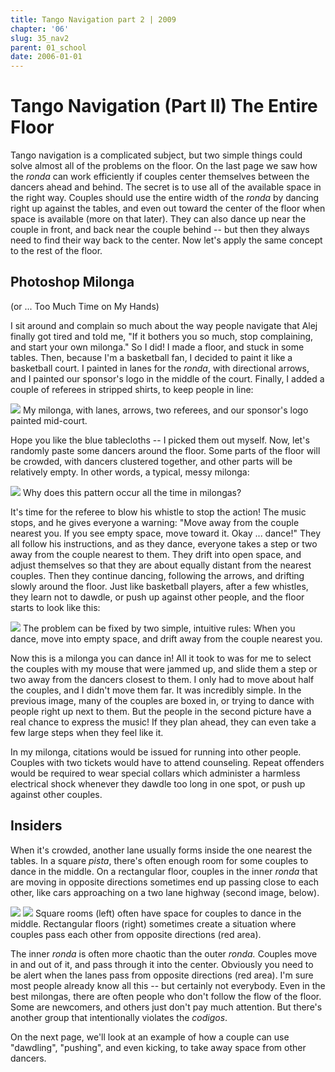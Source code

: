 ```yaml
---
title: Tango Navigation part 2 | 2009
chapter: '06'
slug: 35_nav2
parent: 01_school
date: 2006-01-01
---
```


# Tango Navigation (Part II) The Entire Floor

Tango navigation is a complicated subject, but two simple things could solve almost all of the problems on the floor.
On the last page we saw how the _ronda_ can work efficiently if couples center themselves between the dancers ahead and behind.
The secret is to use all of the available space in the right way.
Couples should use the entire width of the _ronda_ by dancing right up against the tables, and even out toward the center of the floor when space is available (more on that later). They can also dance up near the couple in front, and back near the couple behind -- but then they always need to find their way back to the center.
Now let's apply the same concept to the rest of the floor.

## Photoshop Milonga
(or ... Too Much Time on My Hands)

I sit around and complain so much about the way people navigate that Alej finally got tired and told me, "If it bothers you so much, stop complaining, and start your own milonga." So I did! I made a floor, and stuck in some tables.
Then, because I'm a basketball fan, I decided to paint it like a basketball court.
I painted in lanes for the _ronda_, with directional arrows, and I painted our sponsor's logo in the middle of the court.
Finally, I added a couple of referees in stripped shirts, to keep people in line:

![]({{site.res}}/6_pics/stick_man/nav16.jpg)
My milonga, with lanes, arrows, two referees, and our sponsor's logo painted mid-court.

Hope you like the blue tablecloths -- I picked them out myself.
Now, let's randomly paste some dancers around the floor.
Some parts of the floor will be crowded, with dancers clustered together, and other parts will be relatively empty.
In other words, a typical, messy milonga:

![]({{site.res}}/6_pics/stick_man/nav13.jpg)
Why does this pattern occur all the time in milongas?

It's time for the referee to blow his whistle to stop the action! The music stops, and he gives everyone a warning: "Move away from the couple nearest you.
If you see empty space, move toward it.
Okay ... dance!" They all follow his instructions, and as they dance, everyone takes a step or two away from the couple nearest to them.
They drift into open space, and adjust themselves so that they are about equally distant from the nearest couples.
Then they continue dancing, following the arrows, and drifting slowly around the floor.
Just like basketball players, after a few whistles, they learn not to dawdle, or push up against other people, and the floor starts to look like this:

![]({{site.res}}/6_pics/stick_man/nav14.jpg)
The problem can be fixed by two simple, intuitive rules:  When you dance, move into empty space,
and drift away from the couple nearest you.

Now this is a milonga you can dance in! All it took to was for me to select the couples with my mouse that were jammed up, and slide them a step or two away from the dancers closest to them.
I only had to move about half the couples, and I didn't move them far.
It was incredibly simple.
In the previous image, many of the couples are boxed in, or trying to dance with people right up next to them.
But the people in the second picture have a real chance to express the music! If they plan ahead, they can even take a few large steps when they feel like it.

In my milonga, citations would be issued for running into other people.
Couples with two tickets would have to attend counseling.
Repeat offenders would be required to wear special collars which administer a harmless electrical shock whenever they dawdle too long in one spot, or push up against other couples.

## Insiders

When it's crowded, another lane usually forms inside the one nearest the tables.
In a square _pista_, there's often enough room for some couples to dance in the middle.
On a rectangular floor, couples in the inner _ronda_ that are moving in opposite directions sometimes end up passing close to each other, like cars approaching on a two lane highway (second image, below).

![]({{site.res}}/6_pics/photos/nav15b.jpg)
![]({{site.res}}/6_pics/photos/nav15c.jpg)
Square rooms (left) often have space for couples to dance in the middle.
Rectangular floors (right) sometimes
create a situation where couples pass each other from opposite directions (red area).

The inner _ronda_ is often more chaotic than the outer _ronda._ Couples move in and out of it, and pass through it into the center.
Obviously you need to be alert when the lanes pass from opposite directions (red area). I'm sure most people already know all this -- but certainly not everybody.
Even in the best milongas, there are often people who don't follow the flow of the floor.
Some are newcomers, and others just don't pay much attention.
But there's another group that intentionally violates the _codigos_.

On the next page, we'll look at an example of how a couple can use "dawdling", "pushing", and even kicking, to take away space from other dancers.
